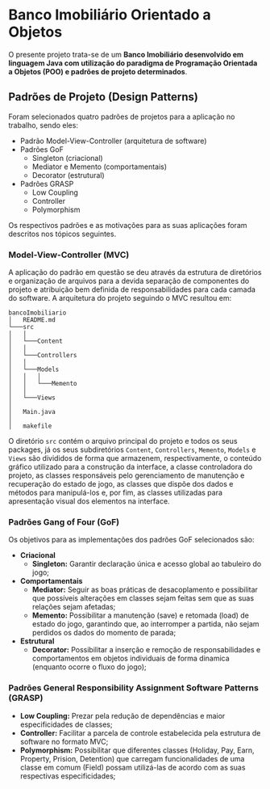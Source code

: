 # Banco Imobiliário Orientado a Objetos

O presente projeto trata-se de um **Banco Imobiliário desenvolvido em linguagem Java com utilização do paradigma de Programação Orientada a Objetos (POO) e padrões de projeto determinados**.

## Padrões de Projeto (Design Patterns)

Foram selecionados quatro padrões de projetos para a aplicação no trabalho, sendo eles: 
- Padrão Model-View-Controller (arquitetura de software)
- Padrões GoF 
    - Singleton (criacional)
    - Mediator e Memento (comportamentais) 
    - Decorator (estrutural)
- Padrões GRASP 
    - Low Coupling
    - Controller 
    - Polymorphism 

Os respectivos padrões e as motivações para as suas aplicações foram descritos nos tópicos seguintes.

### Model-View-Controller (MVC)

A aplicação do padrão em questão se deu através da estrutura de diretórios e organização de arquivos para a devida separação de componentes do projeto e atribuição bem definida de responsabilidades para cada camada do software. A arquitetura do projeto seguindo o MVC resultou em:
```
bancoImobiliario
│   README.md
└───src
│   │
│   └───Content
│   │
│   └───Controllers
│   │
│   └───Models
│   │   │
│   │   └───Memento
│   │
│   └───Views
│   
│   Main.java 
│   
│   makefile   
``` 
O diretório ``src`` contém o arquivo principal do projeto e todos os seus packages, já os seus subdiretórios ``Content``, ``Controllers``, ``Memento``, ``Models`` e ``Views`` são divididos de forma que armazenem, respectivamente, o conteúdo gráfico utilizado para a construção da interface, a classe controladora do projeto, as classes responsáveis pelo gerenciamento de manutenção e recuperação do estado de jogo, as classes que dispõe dos dados e métodos para manipulá-los e, por fim, as classes utilizadas para apresentação visual dos elementos na interface.    

### Padrões Gang of Four (GoF)

Os objetivos para as implementações dos padrões GoF selecionados são: 

- **Criacional**
    - **Singleton:** Garantir declaração única e acesso global ao tabuleiro do jogo;
- **Comportamentais**
    - **Mediator:** Seguir as boas práticas de desacoplamento e possibilitar que possíveis alterações em classes sejam feitas sem que as suas relações sejam afetadas;
    - **Memento:** Possibilitar a manutenção (save) e retomada (load) de estado do jogo, garantindo que, ao interromper a partida, não sejam perdidos os dados do momento de parada;
- **Estrutural**
    - **Decorator:** Possibilitar a inserção e remoção de responsabilidades e comportamentos em objetos individuais de forma dinamica (enquanto ocorre o fluxo do jogo);

### Padrões General Responsibility Assignment Software Patterns (GRASP)

- **Low Coupling:** Prezar pela redução de dependências e maior especificidades de classes;
- **Controller:** Facilitar a parcela de controle estabelecida pela estrutura de software no formato MVC;
- **Polymorphism:** Possibilitar que diferentes classes (Holiday, Pay, Earn, Property, Prision, Detention) que carregam funcionalidades de uma classe em comum (Field) possam utilizá-las de acordo com as suas respectivas especificidades; 
